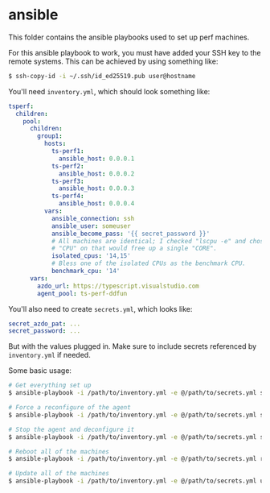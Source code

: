 # ansible

This folder contains the ansible playbooks used to set up perf machines.

For this ansible playbook to work, you must have added your SSH key to the
remote systems. This can be achieved by using something like:

```sh
$ ssh-copy-id -i ~/.ssh/id_ed25519.pub user@hostname
```

You'll need `inventory.yml`, which should look something like:

```yml
tsperf:
  children:
    pool:
      children:
        group1:
          hosts:
            ts-perf1:
              ansible_host: 0.0.0.1
            ts-perf2:
              ansible_host: 0.0.0.2
            ts-perf3:
              ansible_host: 0.0.0.3
            ts-perf4:
              ansible_host: 0.0.0.4
          vars:
            ansible_connection: ssh
            ansible_user: someuser
            ansible_become_pass: '{{ secret_password }}'
            # All machines are identical; I checked "lscpu -e" and chose the values of
            # "CPU" on that would free up a single "CORE".
            isolated_cpus: '14,15'
            # Bless one of the isolated CPUs as the benchmark CPU.
            benchmark_cpu: '14'
      vars:
        azdo_url: https://typescript.visualstudio.com
        agent_pool: ts-perf-ddfun
```

You'll also need to create `secrets.yml`, which looks like:

```yml
secret_azdo_pat: ...
secret_password: ...
```

But with the values plugged in. Make sure to include secrets referenced by `inventory.yml` if needed.

Some basic usage:

```sh
# Get everything set up
$ ansible-playbook -i /path/to/inventory.yml -e @/path/to/secrets.yml setup.yml

# Force a reconfigure of the agent
$ ansible-playbook -i /path/to/inventory.yml -e @/path/to/secrets.yml setup.yml -e '{"remove_agent": true}'

# Stop the agent and deconfigure it
$ ansible-playbook -i /path/to/inventory.yml -e @/path/to/secrets.yml setup.yml -e '{"remove_agent": true, "install_agent": false}'

# Reboot all of the machines
$ ansible-playbook -i /path/to/inventory.yml -e @/path/to/secrets.yml reboot.yml

# Update all of the machines
$ ansible-playbook -i /path/to/inventory.yml -e @/path/to/secrets.yml update.yml
```
